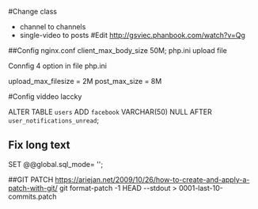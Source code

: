 
#Change class

- channel to channels
- single-video to posts
#Edit http://gsviec.phanbook.com/watch?v=Qg

##Config
nginx.conf client_max_body_size 50M;
php.ini upload file

Connfig 4 option in file php.ini

upload_max_filesize = 2M
post_max_size = 8M


#Config viddeo laccky

ALTER TABLE `users` ADD `facebook` VARCHAR(50) NULL AFTER `user_notifications_unread`; 

## Fix long text
SET @@global.sql_mode= '';

##GIT PATCH
https://ariejan.net/2009/10/26/how-to-create-and-apply-a-patch-with-git/
git format-patch -1 HEAD --stdout > 0001-last-10-commits.patch
